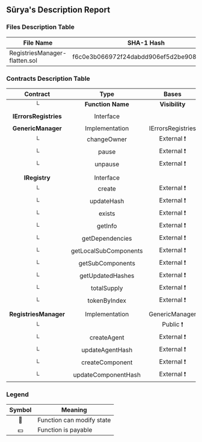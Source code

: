 ## Sūrya's Description Report

### Files Description Table


|  File Name  |  SHA-1 Hash  |
|-------------|--------------|
| RegistriesManager-flatten.sol | f6c0e3b066972f24dabdd906ef5d2be908010761 |


### Contracts Description Table


|  Contract  |         Type        |       Bases      |                  |                 |
|:----------:|:-------------------:|:----------------:|:----------------:|:---------------:|
|     └      |  **Function Name**  |  **Visibility**  |  **Mutability**  |  **Modifiers**  |
||||||
| **IErrorsRegistries** | Interface |  |||
||||||
| **GenericManager** | Implementation | IErrorsRegistries |||
| └ | changeOwner | External ❗️ | 🛑  |NO❗️ |
| └ | pause | External ❗️ | 🛑  |NO❗️ |
| └ | unpause | External ❗️ | 🛑  |NO❗️ |
||||||
| **IRegistry** | Interface |  |||
| └ | create | External ❗️ | 🛑  |NO❗️ |
| └ | updateHash | External ❗️ | 🛑  |NO❗️ |
| └ | exists | External ❗️ |   |NO❗️ |
| └ | getInfo | External ❗️ |   |NO❗️ |
| └ | getDependencies | External ❗️ |   |NO❗️ |
| └ | getLocalSubComponents | External ❗️ |   |NO❗️ |
| └ | getSubComponents | External ❗️ |   |NO❗️ |
| └ | getUpdatedHashes | External ❗️ |   |NO❗️ |
| └ | totalSupply | External ❗️ |   |NO❗️ |
| └ | tokenByIndex | External ❗️ |   |NO❗️ |
||||||
| **RegistriesManager** | Implementation | GenericManager |||
| └ | <Constructor> | Public ❗️ | 🛑  |NO❗️ |
| └ | createAgent | External ❗️ | 🛑  |NO❗️ |
| └ | updateAgentHash | External ❗️ | 🛑  |NO❗️ |
| └ | createComponent | External ❗️ | 🛑  |NO❗️ |
| └ | updateComponentHash | External ❗️ | 🛑  |NO❗️ |


### Legend

|  Symbol  |  Meaning  |
|:--------:|-----------|
|    🛑    | Function can modify state |
|    💵    | Function is payable |

